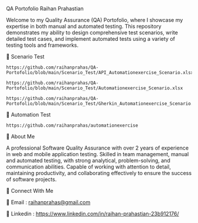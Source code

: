 QA Portofolio Raihan Prahastian

Welcome to my Quality Assurance (QA) Portofolio, where I showcase my expertise in both manual and automated testing. This repository demonstrates my ability to design comprehensive test scenarios, write detailed test cases, and implement automated tests using a variety of testing tools and frameworks.

🔶 Scenario Test

    https://github.com/raihanprahas/QA-Portofolio/blob/main/Scenario_Test/API_Automationexercise_Scenario.xlsx
    
    https://github.com/raihanprahas/QA-Portofolio/blob/main/Scenario_Test/Automationexercise_Scenario.xlsx
    
    https://github.com/raihanprahas/QA-Portofolio/blob/main/Scenario_Test/Gherkin_Automationexercise_Scenario.xlsx
    
🔶 Automation Test
    
    https://github.com/raihanprahas/automationexercise

🪪 About Me

A professional Software Quality Assurance with over 2 years of experience in web and mobile application testing. Skilled in team management, manual and automated testing, with strong analytical, problem-solving, and communication abilities. Capable of working with attention to detail, maintaining productivity, and collaborating effectively to ensure the success of software projects.

📢 Connect With Me

📧 Email : raihanprahas@gmail.com

💼 Linkedin : https://www.linkedin.com/in/raihan-prahastian-23b912176/ 

